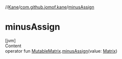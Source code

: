 //[Kane](../index.md)/[com.github.jomof.kane](index.md)/[minusAssign](minus-assign.md)



# minusAssign  
[jvm]  
Content  
operator fun [MutableMatrix](-mutable-matrix/index.md).[minusAssign](minus-assign.md)(value: [Matrix](-matrix/index.md))  



